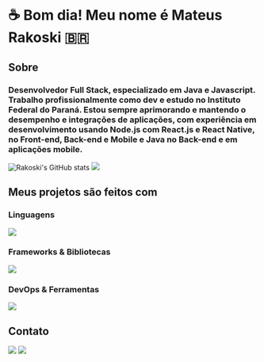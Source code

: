 <h1 align="left">☕ Bom dia! Meu nome é Mateus Rakoski 🇧🇷 </h1>

###

<h2 align="left">Sobre</h2>

###

<h3>
  Desenvolvedor Full Stack, especializado em Java e Javascript. 
  Trabalho profissionalmente como dev e estudo no Instituto Federal do Paraná. Estou sempre aprimorando e mantendo o desempenho e integrações de aplicações, 
  com experiência em desenvolvimento usando Node.js com React.js e React Native, no Front-end, Back-end e Mobile e
  Java no Back-end e em aplicações mobile.
</h3>
<img src="https://github-readme-stats.vercel.app/api?username=Rakoski&theme=vue-dark" alt="Rakoski's GitHub stats">
<img src="https://github-readme-stats.vercel.app/api/top-langs/?username=Rakoski&theme=vue-dark&show_icons=true&hide_border=true&layout=compact&hide=html,css,cmake")
  
###

<h2 align="left">Meus projetos são feitos com</h2>

###

 <strong><h3>Linguagens</h3></strong>

<div>
  <img src="https://skillicons.dev/icons?i=javascript,typescript,python,java,c,cpp" />
</div>

 <strong><h3>Frameworks & Bibliotecas</h3></strong>

 <div>
  <img src="https://skillicons.dev/icons?i=graphql,react,nodejs,spring,express,nextjs" />
</div>

 <strong><h3>DevOps & Ferramentas</h3></strong>

<div>
 <img src="https://skillicons.dev/icons?i=git,docker,mongodb,linux,aws,azure,mysql,postgresql" />
</div>
<h2> Contato </h2>
<div style"display: inline_block">
    <a href="mailto:mastrakoski@gmail.com"><img
            src="https://img.shields.io/badge/-Gmail-%23333?style=for-the-badge&logo=gmail&logoColor=white"
            target="_blank"></a>
    <a href="https://www.linkedin.com/in/mateus-rakoski/" target="_blank"><img
            src="https://img.shields.io/badge/-LinkedIn-%230077B5?style=for-the-badge&logo=linkedin&logoColor=white"
            target="_blank"></a>
</div>
